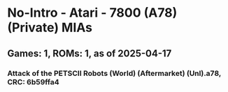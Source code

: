 # No-Intro - Atari - 7800 (A78) (Private) MIAs
## Games: 1, ROMs: 1, as of 2025-04-17

### Attack of the PETSCII Robots (World) (Aftermarket) (Unl).a78, CRC: 6b59ffa4

